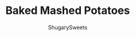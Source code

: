 ---
layout: ../../layouts/MarkdownPostLayout.astro
title: Baked Mashed Potatoes
author: ShugarySweets
pubDate: 2019-01-03
description: "Oven Baked Mashed Potatoes are creamy, delicious, and easy to assemble ahead of time. But, dont tell anyone, Ive got the secret on how to make them with instant potatoes!"
image_url: https://www.shugarysweets.com/wp-content/uploads/2018/12/baked-mashed-potatoes-1.jpg
tags: ["Side Dishes","American"]
calories: 332
protein: 5
carbohydrates: 32
fats: 21
fiber: 5
ingredients: ["12 servings of instant mashed potatoes, prepared (or about 6 cups)","1 cup sour cream","4 ounce cream cheese","1 teaspoon kosher salt","1/2 teaspoon black pepper","1/2 teaspoon paprika","1/4 cup unsalted butter, sliced thin","parsley, for garnish"]
serves: 12
time: "45 minutes"
prepTime: "5 minutes"
instructions: ["Preheat oven to 350 degrees F.","Prepare instant potatoes according to package directions. Make them thicker than normal by adding in some extra flakes.","Once prepared, blend in sour cream, cream cheese, salt, pepper, and paprika.","Pour into a buttered 13 x 9 baking dish. Sprinkle the top with a little pinch of paprika and place slices of butter over the top.","Bake for 30-40 minutes. ENJOY."]
nutrition: ["332 calories","32 grams carbohydrates","60 milligrams cholesterol","21 grams fat","5 grams fiber","5 grams protein","13 grams saturated fat","681 milligrams sodium","1 grams sugar","0 grams trans fat","7 grams unsaturated fat"]
---